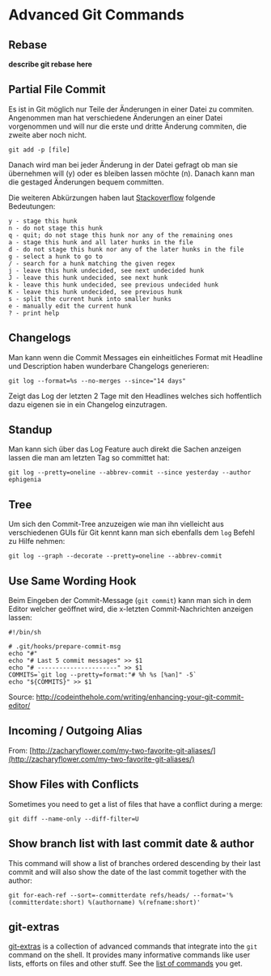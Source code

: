 # Advanced Git Commands

## Rebase

**describe git rebase here**

## Partial File Commit

Es ist in Git möglich nur Teile der Änderungen in einer Datei zu commiten. Angenommen man hat verschiedene Änderungen an einer Datei vorgenommen und will nur die erste und dritte Änderung commiten, die zweite aber noch nicht.

	git add -p [file]

Danach wird man bei jeder Änderung in der Datei gefragt ob man sie übernehmen will (y) oder es bleiben lassen möchte (n). Danach kann man die gestaged Änderungen bequem committen.

Die weiteren Abkürzungen haben laut [Stackoverflow](http://stackoverflow.com/questions/10605405/what-does-each-of-the-y-n-q-a-d-k-j-j-g-e-stand-for-in-context-of-git-p) folgende Bedeutungen:

	y - stage this hunk
	n - do not stage this hunk
	q - quit; do not stage this hunk nor any of the remaining ones
	a - stage this hunk and all later hunks in the file
	d - do not stage this hunk nor any of the later hunks in the file
	g - select a hunk to go to
	/ - search for a hunk matching the given regex
	j - leave this hunk undecided, see next undecided hunk
	J - leave this hunk undecided, see next hunk
	k - leave this hunk undecided, see previous undecided hunk
	K - leave this hunk undecided, see previous hunk
	s - split the current hunk into smaller hunks
	e - manually edit the current hunk
	? - print help

## Changelogs

Man kann wenn die Commit Messages ein einheitliches Format mit Headline und Description haben wunderbare Changelogs generieren:

	git log --format=%s --no-merges --since="14 days"

Zeigt das Log der letzten 2 Tage mit den Headlines welches sich hoffentlich dazu eigenen sie in ein Changelog einzutragen.

## Standup

Man kann sich über das Log Feature auch direkt die Sachen anzeigen lassen die man am letzten Tag so committet hat:

	git log --pretty=oneline --abbrev-commit --since yesterday --author ephigenia

## Tree

Um sich den Commit-Tree anzuzeigen wie man ihn vielleicht aus verschiedenen GUIs für Git kennt kann man sich ebenfalls dem `log` Befehl zu Hilfe nehmen:

	git log --graph --decorate --pretty=oneline --abbrev-commit
	
## Use Same Wording Hook

Beim Eingeben der Commit-Message (`git commit`) kann man sich in dem Editor welcher geöffnet wird, die x-letzten Commit-Nachrichten anzeigen lassen:

	#!/bin/sh
	
	# .git/hooks/prepare-commit-msg
	echo "#"
	echo "# Last 5 commit messages" >> $1
	echo "# ----------------------" >> $1
	COMMITS=`git log --pretty=format:"# %h %s [%an]" -5`
	echo "${COMMITS}" >> $1

Source: http://codeinthehole.com/writing/enhancing-your-git-commit-editor/

## Incoming / Outgoing Alias

From: [http://zacharyflower.com/my-two-favorite-git-aliases/](http://zacharyflower.com/my-two-favorite-git-aliases/)

## Show Files with Conflicts

Sometimes you need to get a list of files that have a conflict during a merge:

	git diff --name-only --diff-filter=U

## Show branch list with last commit date & author

This command will show a list of branches ordered descending by their last commit and will also show the date of the last commit together with the author:

	git for-each-ref --sort=-committerdate refs/heads/ --format='%(committerdate:short) %(authorname) %(refname:short)'

## git-extras

[git-extras](https://github.com/visionmedia/git-extras) is a collection of advanced commands that integrate into the `git` command on the shell. It provides many informative commands like user lists, efforts on files and other stuff. See the [list of commands](https://github.com/visionmedia/git-extras/wiki#commands) you get.
